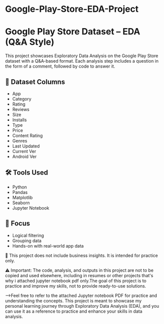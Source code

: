 # Google-Play-Store-EDA-Project

# Google Play Store Dataset – EDA (Q&A Style)

This project showcases Exploratory Data Analysis on the Google Play Store dataset with a Q&A-based format. Each analysis step includes a question in the form of a comment, followed by code to answer it.

## 📌 Dataset Columns
- App
- Category
- Rating
- Reviews
- Size
- Installs
- Type
- Price
- Content Rating
- Genres
- Last Updated
- Current Ver
- Android Ver

## 🛠️ Tools Used
- Python
- Pandas
- Matplotlib
- Seaborn
- Jupyter Notebook

## 🎯 Focus
- Logical filtering
- Grouping data
- Hands-on with real-world app data

📎 This project does not include business insights. It is intended for practice only.

⚠️ Important: The code, analysis, and outputs in this project are not to be copied and used elsewhere, including in resumes or other projects that's why i attached jupyter notebook pdf only.The goal of this project is to practice and improve my skills, not to provide ready-to-use solutions.

-->Feel free to refer to the attached Jupyter notebook PDF for practice and understanding the concepts. This project is meant to showcase my personal learning journey through Exploratory Data Analysis (EDA), and you can use it as a reference to practice and enhance your skills in data analysis.
